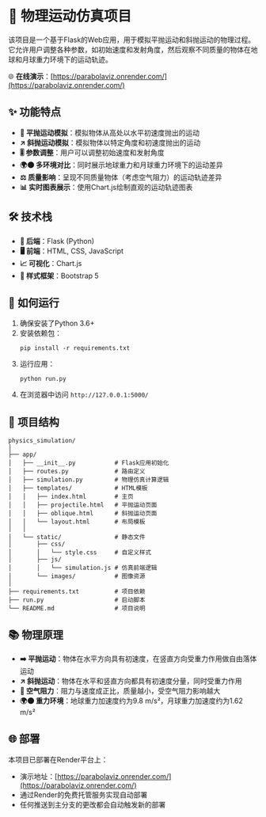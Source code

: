 # 🚀 物理运动仿真项目

该项目是一个基于Flask的Web应用，用于模拟平抛运动和斜抛运动的物理过程。它允许用户调整各种参数，如初始速度和发射角度，然后观察不同质量的物体在地球和月球重力环境下的运动轨迹。

🌐 **在线演示**：[https://parabolaviz.onrender.com/](https://parabolaviz.onrender.com/)

## ✨ 功能特点

- **🎯 平抛运动模拟**：模拟物体从高处以水平初速度抛出的运动
- **↗️ 斜抛运动模拟**：模拟物体以特定角度和初速度抛出的运动
- **🎚️ 参数调整**：用户可以调整初始速度和发射角度
- **🌍🌑 多环境对比**：同时展示地球重力和月球重力环境下的运动差异
- **⚖️ 质量影响**：呈现不同质量物体（考虑空气阻力）的运动轨迹差异
- **📊 实时图表展示**：使用Chart.js绘制直观的运动轨迹图表

## 🛠️ 技术栈

- **🐍 后端**：Flask (Python)
- **🖥️ 前端**：HTML, CSS, JavaScript
- **📈 可视化**：Chart.js
- **🎨 样式框架**：Bootstrap 5

## 🚀 如何运行

1. 确保安装了Python 3.6+
2. 安装依赖包：
   ```
   pip install -r requirements.txt
   ```
3. 运行应用：
   ```
   python run.py
   ```
4. 在浏览器中访问 `http://127.0.0.1:5000/`

## 📂 项目结构

```
physics_simulation/
│
├── app/
│   ├── __init__.py           # Flask应用初始化
│   ├── routes.py             # 路由定义
│   ├── simulation.py         # 物理仿真计算逻辑
│   ├── templates/            # HTML模板
│   │   ├── index.html        # 主页
│   │   ├── projectile.html   # 平抛运动页面
│   │   ├── oblique.html      # 斜抛运动页面
│   │   └── layout.html       # 布局模板
│   │
│   └── static/               # 静态文件
│       ├── css/
│       │   └── style.css     # 自定义样式
│       ├── js/
│       │   └── simulation.js # 仿真前端逻辑
│       └── images/           # 图像资源
│
├── requirements.txt          # 项目依赖
├── run.py                    # 启动脚本
└── README.md                 # 项目说明
```

## 📚 物理原理

- **➡️ 平抛运动**：物体在水平方向具有初速度，在竖直方向受重力作用做自由落体运动
- **↗️ 斜抛运动**：物体在水平和竖直方向都具有初速度分量，同时受重力作用
- **💨 空气阻力**：阻力与速度成正比，质量越小，受空气阻力影响越大
- **🌍🌑 重力环境**：地球重力加速度约为9.8 m/s²，月球重力加速度约为1.62 m/s²

## 🌐 部署

本项目已部署在Render平台上：
- 演示地址：[https://parabolaviz.onrender.com/](https://parabolaviz.onrender.com/)
- 通过Render的免费托管服务实现自动部署
- 任何推送到主分支的更改都会自动触发新的部署 